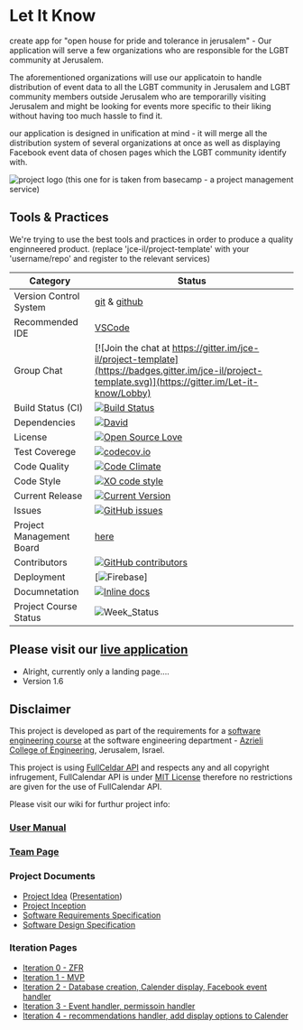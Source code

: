 # Let It Know

create app for "open house for pride and tolerance in jerusalem" - 
Our application will serve a few organizations who are responsible for the LGBT community at Jerusalem.

The aforementioned organizations will use our applicatoin to handle distribution of event data to all the LGBT community in Jerusalem and LGBT community members outside Jerusalem who are temporarilly visiting Jerusalem and might be looking for events more specific to their liking without having too much hassle to find it.

our application is designed in unification at mind - it will merge all the distribution system of several organizations at once
as well as displaying Facebook event data of chosen pages which the LGBT community identify with.

![project logo (this one for is taken from basecamp - a project management service)](http://www.wdg.co.il/wp-content/uploads/2017/01/joh_LOGO.jpg)

## Tools & Practices
We're trying to use the best tools and practices in order to produce a quality enginneered product.
(replace 'jce-il/project-template' with your 'username/repo' and register to the relevant services)

|Category|Status|
|---|---|
| Version Control System| [git](https://git-scm.com/) & [github](https://github.com/) |
| Recommended IDE | [VSCode](https://code.visualstudio.com) |
| Group Chat | [![Join the chat at https://gitter.im/jce-il/project-template](https://badges.gitter.im/jce-il/project-template.svg)](https://gitter.im/Let-it-know/Lobby) |
| Build Status (CI) |  [![Build Status](https://travis-ci.org/yeseg11/Let-it-know.svg?branch=master)](https://travis-ci.org/yeseg11/Let-it-know) |
| Dependencies | [![David](https://img.shields.io/david/dev/idleberg/vscode-badges.svg?style=flat-square)](https://david-dm.org/yeseg11/Let-it-know?type=dev) |
| License | [![Open Source Love](https://badges.frapsoft.com/os/mit/mit.svg?v=102)](https://github.com/ellerbrock/open-source-badge/) |
| Test Coverege | [![codecov.io](https://codecov.io/github/yeseg11/Let-it-know/coverage.svg?branch=master)](https://codecov.io/githubyeseg11/Let-it-know?branch=master) |
| Code Quality | [![Code Climate](https://codeclimate.com/github/yeseg11/Let-it-know.svg)](https://codeclimate.com/github/yeseg11/Let-it-know) |
| Code Style | [![XO code style](https://img.shields.io/badge/code_style-XO-5ed9c7.svg)](https://github.com/yeseg11/Let-it-know) |
| Current Release | [![Current Version](https://img.shields.io/github/release/yeseg11/Let-it-know.svg?style=flat)](https://github.com/yeseg11/Let-it-know/releases) |
| Issues | [![GitHub issues](https://img.shields.io/github/issues/yeseg11/Let-it-know.svg?style=flat)](https://github.com/yeseg11/Let-it-know/issues) |
| Project Management Board| [here](https://github.com/yeseg11/Let-it-know/projects/1) |
| Contributors | [![GitHub contributors](https://img.shields.io/github/contributors/jce-il/project-template.svg)](https://github.com/yeseg11/Let-it-know/graphs/contributors)|
| Deployment | [![Firebase](https://img.shields.io/badge/Firebase%20server-running-brightgreen.svg)] |
| Documnetation | [![Inline docs](http://inch-ci.org/github/yeseg11/Let-it-know.svg?branch=master)](http://inch-ci.org/github/yeseg11/Let-it-know) |
| Project Course Status | ![Week_Status](https://img.shields.io/badge/week-9-yellow.svg) |

## Please visit our [live application](https://test-9d3f7.firebaseapp.com)
- Alright, currently only a landing page....
- Version 1.6


## Disclaimer
This project is developed as part of the requirements for a [software engineering course](https://github.com/jce-il/se-class/wiki) at the software engineering department - [Azrieli College of Engineering](http://www.jce.ac.il/), Jerusalem, Israel.

This project is using [FullCeldar API](https://fullcalendar.io/) and respects any and all copyright infrugement, FullCalendar API is under [MIT License](https://github.com/arshaw/fullcalendar/blob/master/license.txt) therefore no restrictions are given for the use of FullCalendar API.

Please visit our wiki for furthur project info: 

### [User Manual](../../wiki/user-manual) 

### [Team Page](../../wiki/Team)

### Project Documents
- [Project Idea](docs/idea.pdf) ([Presentation](docs/idea-slides.pdf))
- [Project Inception](../../wiki/Project-Inception)
- [Software Requirements Specification](../../wiki/srs)
- [Software Design Specification](../../wiki/sds)

### Iteration Pages
- [Iteration 0 - ZFR](https://github.com/yeseg11/Let-it-know/wiki/Iteration-0-ZFR)
- [Iteration 1 - MVP](https://github.com/yeseg11/Let-it-know/wiki/Iteration-1)
- [Iteration 2 - Database creation, Calender display, Facebook event handler](https://github.com/yeseg11/Let-it-know/wiki/Iteration-2)
- [Iteration 3 - Event handler, permissoin handler ](https://github.com/yeseg11/Let-it-know/wiki/Iteration-3)
- [Iteration 4 - recommendations handler, add display options to Calender](https://github.com/yeseg11/Let-it-know/wiki/Iteration-4)


